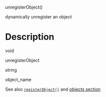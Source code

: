 unregisterObject()

dynamically unregister an object

Description
===========

void

unregisterObject

string

object\_name

See also [`registerObject()`](#api.register.object) and [objects
section](#advanced.features.objects)
